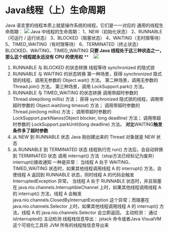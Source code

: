# Java线程（上）生命周期

Java 语言里的线程本质上就是操作系统的线程，它们是一一对应的
通用的线程生命周期：
![](https://cdn.nlark.com/yuque/0/2019/png/257847/1576418890601-80a7e1b0-8ee2-4fea-950f-095e1fb502e4.png#align=left&display=inline&height=327&originHeight=714&originWidth=1142&size=0&status=done&style=none&width=523)
Java 中线程的生命周期：
1、NEW（初始化状态）
2、RUNNABLE（可运行 / 运行状态）
3、BLOCKED（阻塞状态）
4、WAITING（无时限等待）
5、TIMED_WAITING（有时限等待）
6、TERMINATED（终止状态）
BLOCKED、WAITING、TIMED_WAITING **只要 Java 线程处于这三种状态之一，那么这个线程就永远没有 CPU 的使用权**
**    ![](https://cdn.nlark.com/yuque/0/2019/png/257847/1576419041449-8e2849ea-08c0-443c-9a5b-8273e2a9194f.png#align=left&display=inline&height=310&originHeight=714&originWidth=1142&size=0&status=done&style=none&width=496)
1. RUNNABLE 与 BLOCKED 的状态转换
线程等待 synchronized 的隐式锁
2. RUNNABLE 与 WAITING 的状态转换
第一种场景，获得 synchronized 隐式锁的线程，调用无参数的 Object.wait() 方法。
第二种场景，调用无参数的 Thread.join() 方法。
第三种场景，调用 LockSupport.park() 方法。
3. RUNNABLE 与 TIMED_WAITING 的状态转换
调用带超时参数的 Thread.sleep(long millis) 方法；
获得 synchronized 隐式锁的线程，调用带超时参数的 Object.wait(long timeout) 方法；
调用带超时参数的 Thread.join(long millis) 方法；
调用带超时参数的 LockSupport.parkNanos(Object blocker, long deadline) 方法；
调用带超时参数的 LockSupport.parkUntil(long deadline) 方法。
**对比**WAITING**触发条件多了超时参数**
4. 从 NEW 到 RUNNABLE 状态
Java 刚创建出来的 Thread 对象就是 NEW 状态
5. 从 RUNNABLE 到 TERMINATED 状态
线程执行完 run() 方法后，会自动转换到 TERMINATED 状态
调用 interrupt() 方法（stop方法已经标记为废弃）
interrupt()接收通知
一种是异常：
当线程 A 处于 WAITING、TIMED_WAITING 状态时，如果其他线程调用线程 A 的 interrupt() 方法，会使线程 A 返回到 RUNNABLE 状态，同时线程 A 的代码会触发 InterruptedException 异常。
当线程 A 处于 RUNNABLE 状态时，并且阻塞在 java.nio.channels.InterruptibleChannel 上时，如果其他线程调用线程 A 的 interrupt() 方法，线程 A 会触发 java.nio.channels.ClosedByInterruptException 这个异常；而阻塞在 java.nio.channels.Selector 上时，如果其他线程调用线程 A 的 interrupt() 方法，线程 A 的 java.nio.channels.Selector 会立即返回。
主动检测：
通过 isInterrupted() 主动检测
线程栈信息导出：
jstack 命令或者Java VisualVM这个可视化工具将 JVM 所有的线程栈信息导出来

